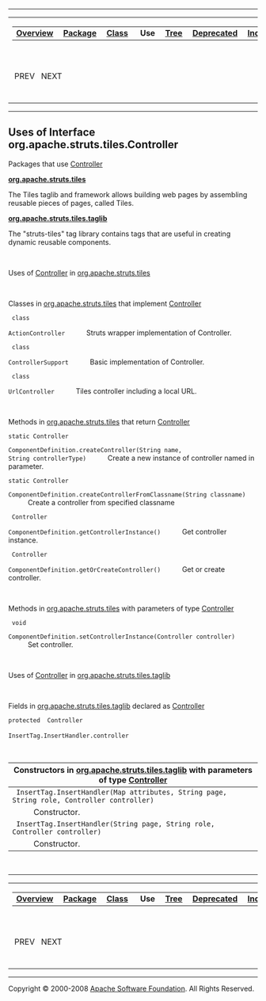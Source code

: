 ------------------------------------------------------------------------

<span id="navbar_top"></span> [](#skip-navbar_top "Skip navigation links")

<table>
<colgroup>
<col width="50%" />
<col width="50%" />
</colgroup>
<tbody>
<tr class="odd">
<td align="left"><span id="navbar_top_firstrow"></span>
<table>
<tbody>
<tr class="odd">
<td align="left"><a href="../../../../../overview-summary.html.md"><strong>Overview</strong></a> </td>
<td align="left"><a href="../package-summary.html.md"><strong>Package</strong></a> </td>
<td align="left"><a href="../../../../../org/apache/struts/tiles/Controller.html.md" title="interface in org.apache.struts.tiles"><strong>Class</strong></a> </td>
<td align="left"> <strong>Use</strong> </td>
<td align="left"><a href="../package-tree.html.md"><strong>Tree</strong></a> </td>
<td align="left"><a href="../../../../../deprecated-list.html.md"><strong>Deprecated</strong></a> </td>
<td align="left"><a href="../../../../../index-all.html.md"><strong>Index</strong></a> </td>
<td align="left"><a href="../../../../../help-doc.html.md"><strong>Help</strong></a> </td>
</tr>
</tbody>
</table></td>
<td align="left"></td>
</tr>
<tr class="even">
<td align="left"> PREV   NEXT</td>
<td align="left"><a href="../../../../../index.html.md?org/apache/struts/tiles//class-useController.html"><strong>FRAMES</strong></a>    <a href="Controller.html"><strong>NO FRAMES</strong></a>    
<a href="../../../../../allclasses-noframe.html.md"><strong>All Classes</strong></a></td>
</tr>
</tbody>
</table>

<span id="skip-navbar_top"></span>

------------------------------------------------------------------------

**Uses of Interface
 org.apache.struts.tiles.Controller**
-------------------------------------

Packages that use [Controller](../../../../../org/apache/struts/tiles/Controller.html.md "interface in org.apache.struts.tiles")

[**org.apache.struts.tiles**](#org.apache.struts.tiles)

The Tiles taglib and framework allows building web pages by assembling reusable pieces of pages, called Tiles. 

[**org.apache.struts.tiles.taglib**](#org.apache.struts.tiles.taglib)

The "struts-tiles" tag library contains tags that are useful in creating dynamic reusable components. 

 

<span id="org.apache.struts.tiles"></span>

Uses of [Controller](../../../../../org/apache/struts/tiles/Controller.html.md "interface in org.apache.struts.tiles") in [org.apache.struts.tiles](../../../../../org/apache/struts/tiles/package-summary.html)

 

Classes in [org.apache.struts.tiles](../../../../../org/apache/struts/tiles/package-summary.html.md) that implement [Controller](../../../../../org/apache/struts/tiles/Controller.html "interface in org.apache.struts.tiles")

` class`

`ActionController`
           Struts wrapper implementation of Controller.

` class`

`ControllerSupport`
           Basic implementation of Controller.

` class`

`UrlController`
           Tiles controller including a local URL.

 

Methods in [org.apache.struts.tiles](../../../../../org/apache/struts/tiles/package-summary.html.md) that return [Controller](../../../../../org/apache/struts/tiles/Controller.html "interface in org.apache.struts.tiles")

`static Controller`

`ComponentDefinition.createController(String name, String controllerType)`
           Create a new instance of controller named in parameter.

`static Controller`

`ComponentDefinition.createControllerFromClassname(String classname)`
           Create a controller from specified classname

` Controller`

`ComponentDefinition.getControllerInstance()`
           Get controller instance.

` Controller`

`ComponentDefinition.getOrCreateController()`
           Get or create controller.

 

Methods in [org.apache.struts.tiles](../../../../../org/apache/struts/tiles/package-summary.html.md) with parameters of type [Controller](../../../../../org/apache/struts/tiles/Controller.html "interface in org.apache.struts.tiles")

` void`

`ComponentDefinition.setControllerInstance(Controller controller)`
           Set controller.

 

<span id="org.apache.struts.tiles.taglib"></span>

Uses of [Controller](../../../../../org/apache/struts/tiles/Controller.html.md "interface in org.apache.struts.tiles") in [org.apache.struts.tiles.taglib](../../../../../org/apache/struts/tiles/taglib/package-summary.html)

 

Fields in [org.apache.struts.tiles.taglib](../../../../../org/apache/struts/tiles/taglib/package-summary.html.md) declared as [Controller](../../../../../org/apache/struts/tiles/Controller.html "interface in org.apache.struts.tiles")

`protected  Controller`

`InsertTag.InsertHandler.controller`
            

 

| Constructors in [org.apache.struts.tiles.taglib](../../../../../org/apache/struts/tiles/taglib/package-summary.html.md) with parameters of type [Controller](../../../../../org/apache/struts/tiles/Controller.html "interface in org.apache.struts.tiles") |
|----------------------------------------------------------------------------------------------------------------------------------------------------------------------------------------------------------------------------------------------------------|
| ` InsertTag.InsertHandler(Map attributes, String page, String role, Controller controller)`                                                                                                                                                              
            Constructor.                                                                                                                                                                                                                                   |
| ` InsertTag.InsertHandler(String page, String role, Controller controller)`                                                                                                                                                                              
            Constructor.                                                                                                                                                                                                                                   |

 

------------------------------------------------------------------------

<span id="navbar_bottom"></span> [](#skip-navbar_bottom "Skip navigation links")

<table>
<colgroup>
<col width="50%" />
<col width="50%" />
</colgroup>
<tbody>
<tr class="odd">
<td align="left"><span id="navbar_bottom_firstrow"></span>
<table>
<tbody>
<tr class="odd">
<td align="left"><a href="../../../../../overview-summary.html.md"><strong>Overview</strong></a> </td>
<td align="left"><a href="../package-summary.html.md"><strong>Package</strong></a> </td>
<td align="left"><a href="../../../../../org/apache/struts/tiles/Controller.html.md" title="interface in org.apache.struts.tiles"><strong>Class</strong></a> </td>
<td align="left"> <strong>Use</strong> </td>
<td align="left"><a href="../package-tree.html.md"><strong>Tree</strong></a> </td>
<td align="left"><a href="../../../../../deprecated-list.html.md"><strong>Deprecated</strong></a> </td>
<td align="left"><a href="../../../../../index-all.html.md"><strong>Index</strong></a> </td>
<td align="left"><a href="../../../../../help-doc.html.md"><strong>Help</strong></a> </td>
</tr>
</tbody>
</table></td>
<td align="left"></td>
</tr>
<tr class="even">
<td align="left"> PREV   NEXT</td>
<td align="left"><a href="../../../../../index.html.md?org/apache/struts/tiles//class-useController.html"><strong>FRAMES</strong></a>    <a href="Controller.html"><strong>NO FRAMES</strong></a>    
<a href="../../../../../allclasses-noframe.html.md"><strong>All Classes</strong></a></td>
</tr>
</tbody>
</table>

<span id="skip-navbar_bottom"></span>

------------------------------------------------------------------------

Copyright © 2000-2008 [Apache Software Foundation](http://www.apache.org/). All Rights Reserved.
